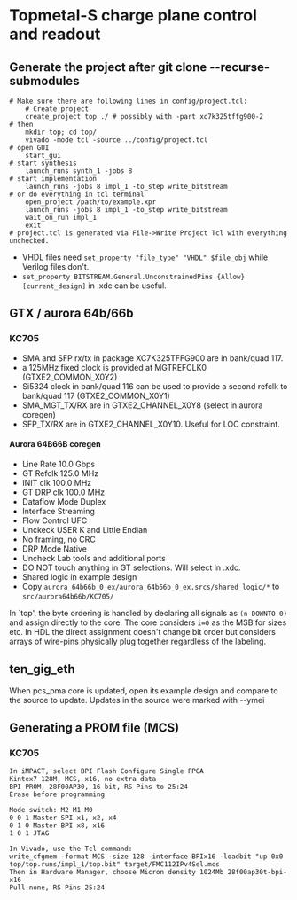 # Topmetal-S charge plane control and readout
## Generate the project after git clone --recurse-submodules
```
# Make sure there are following lines in config/project.tcl:
    # Create project
    create_project top ./ # possibly with -part xc7k325tffg900-2
# then
    mkdir top; cd top/
    vivado -mode tcl -source ../config/project.tcl
# open GUI
    start_gui
# start synthesis
    launch_runs synth_1 -jobs 8
# start implementation
    launch_runs -jobs 8 impl_1 -to_step write_bitstream
# or do everything in tcl terminal
    open_project /path/to/example.xpr
    launch_runs -jobs 8 impl_1 -to_step write_bitstream
    wait_on_run impl_1
    exit
# project.tcl is generated via File->Write Project Tcl with everything unchecked.
```
* VHDL files need ```set_property "file_type" "VHDL" $file_obj``` while Verilog files don't.
* ```set_property BITSTREAM.General.UnconstrainedPins {Allow} [current_design]``` in .xdc can be useful.

## GTX / aurora 64b/66b
### KC705
* SMA and SFP rx/tx in package XC7K325TFFG900 are in bank/quad 117.
* a 125MHz fixed clock is provided at MGTREFCLK0 (GTXE2_COMMON_X0Y2)
* Si5324 clock in bank/quad 116 can be used to provide a second refclk to bank/quad 117 (GTXE2_COMMON_X0Y1)
* SMA_MGT_TX/RX are in GTXE2_CHANNEL_X0Y8 (select in aurora coregen)
* SFP_TX/RX are in GTXE2_CHANNEL_X0Y10.  Useful for LOC constraint.
#### Aurora 64B66B coregen
* Line Rate 10.0 Gbps
* GT Refclk 125.0 MHz
* INIT clk 100.0 MHz
* GT DRP clk 100.0 MHz
* Dataflow Mode Duplex
* Interface Streaming
* Flow Control UFC
* Unckeck USER K and Little Endian
* No framing, no CRC
* DRP Mode Native
* Uncheck Lab tools and additional ports
* DO NOT touch anything in GT selections.  Will select in .xdc.
* Shared logic in example design
* Copy ```aurora_64b66b_0_ex/aurora_64b66b_0_ex.srcs/shared_logic/*``` to ```src/aurora64b66b/KC705/```

In `top', the byte ordering is handled by declaring all signals as ```(n DOWNTO 0)``` and assign directly to the core.  The core considers ```i=0``` as the MSB for sizes etc.  In HDL the direct assignment doesn't change bit order but considers arrays of wire-pins physically plug together regardless of the labeling.

## ten_gig_eth
When pcs_pma core is updated, open its example design and compare to the source to update.  Updates in the source were marked with --ymei

## Generating a PROM file (MCS)
### KC705
```
In iMPACT, select BPI Flash Configure Single FPGA
Kintex7 128M, MCS, x16, no extra data
BPI PROM, 28F00AP30, 16 bit, RS Pins to 25:24
Erase before programming

Mode switch: M2 M1 M0
0 0 1 Master SPI x1, x2, x4
0 1 0 Master BPI x8, x16
1 0 1 JTAG

In Vivado, use the Tcl command:
write_cfgmem -format MCS -size 128 -interface BPIx16 -loadbit "up 0x0 top/top.runs/impl_1/top.bit" target/FMC112IPv4Sel.mcs
Then in Hardware Manager, choose Micron density 1024Mb 28f00ap30t-bpi-x16
Pull-none, RS Pins 25:24
```
